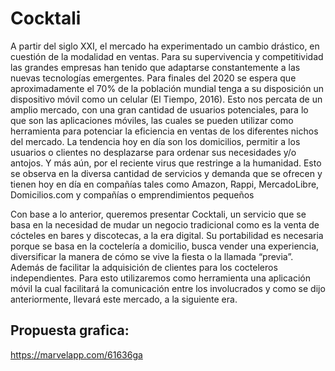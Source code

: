 # Cocktali
A partir del siglo XXI, el mercado ha experimentado un cambio drástico, en cuestión
de la modalidad en ventas. Para su supervivencia y competitividad las grandes
empresas han tenido que adaptarse constantemente a las nuevas tecnologías
emergentes. Para finales del 2020 se espera que aproximadamente el 70% de la
población mundial tenga a su disposición un dispositivo móvil como un celular (El
Tiempo, 2016). Esto nos percata de un amplio mercado, con una gran cantidad de
usuarios potenciales, para lo que son las aplicaciones móviles, las cuales se
pueden utilizar como herramienta para potenciar la eficiencia en ventas de los
diferentes nichos del mercado.
La tendencia hoy en día son los domicilios, permitir a los usuarios o clientes no
desplazarse para ordenar sus necesidades y/o antojos. Y más aún, por el reciente
virus que restringe a la humanidad. Esto se observa en la diversa cantidad de
servicios y demanda que se ofrecen y tienen hoy en día en compañías tales como
Amazon, Rappi, MercadoLibre, Domicilios.com y compañías o emprendimientos
pequeños

Con base a lo anterior, queremos presentar Cocktali, un servicio que se basa en la
necesidad de mudar un negocio tradicional como es la venta de cócteles en bares y
discotecas, a la era digital. Su portabilidad es necesaria porque se basa en la
coctelería a domicilio, busca vender una experiencia, diversificar la manera de cómo
se vive la fiesta o la llamada “previa”. Además de facilitar la adquisición de clientes
para los cocteleros independientes. Para esto utilizaremos como herramienta una
aplicación móvil la cual facilitará la comunicación entre los involucrados y como se
dijo anteriormente, llevará este mercado, a la siguiente era.

## Propuesta grafica:
https://marvelapp.com/61636ga
